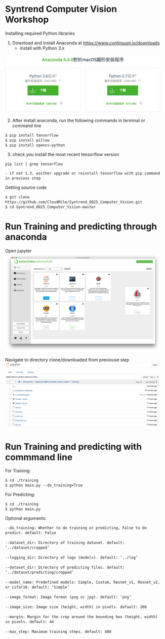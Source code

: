 # Syntrend Computer Vision Workshop

Installing required Python libraries

1. Download and Install Anaconda at https://www.continuum.io/downloads
	- install with Python 3.x

![](./screenshot/anaconda_installation.png)

2. After install anaconda, run the following commands in terminal or command line

```shell
$ pip install tensorflow
$ pip install pillow
$ pip install opencv-python
```

3. check you install the most recent tensorflow version

```shell
pip list | grep tensorflow
```
	- if not 1.3, eoither upgrade or reinstall tensorflow with pip command in previous step


Getting source code 
```shell
$ git clone https://github.com/CloudMile/Syntrend_0825_Computer_Vision.git
$ cd Syntrend_0825_Computer_Vision-master
```
# Run Training and predicting through anaconda 

Open jupyter 
![](./screenshot/open_with_jupyter.png)

Navigate to directory clone/downloaded from previouse step
![](./screenshot/navigate_to_downloaded_directory.png)

# Run Training and predicting with commmand line

For Training:

```shell
$ cd ./training
$ python main.py --do_training=True
```

For Predicting:
```shell
$ cd ./training
$ python main.py
```

Optional arguments:

```shell
--do_training: Whether to do training or predicting, False to do predict. default: False

--dataset_dir: Directory of training dataset. default: ‘../dataset/cropped’

--logging_dir: Directory of logs (models). default: ‘../log’

--dataset_dir: Directory of predicting files. default: ‘../dataset/predicting/cropped’

--model_name: Predefined models: Simple, Custom, Resnet_v1, Resnet_v2, or cifar10. default: ‘Simple’

--image_format: Image format (png or jpg). default: ‘png’

--image_size: Image size (height, width) in pixels. default: 200

--margin: Margin for the crop around the bounding box (height, width) in pixels. default: 44

--max_step: Maximum training steps. default: 400
```


